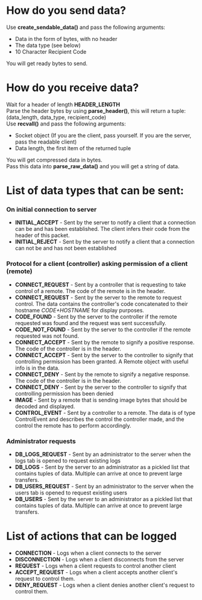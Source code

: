 # How do you send data?
Use **create_sendable_data()** and pass the following arguments:
- Data in the form of bytes, with no header
- The data type (see below)
- 10 Character Recipient Code

You will get ready bytes to send.

# How do you receive data?
Wait for a header of length **HEADER_LENGTH**\
Parse the header bytes by using **parse_header()**, this will return a tuple: (data_length, data_type, recipient_code)\
Use **recvall()** and pass the following arguments:
- Socket object (If you are the client, pass yourself. If you are the server, pass the readable client)
- Data length, the first item of the returned tuple

You will get compressed data in bytes.\
Pass this data into **parse_raw_data()** and you will get a string of data.

# List of data types that can be sent:
### On initial connection to server
* **INITIAL_ACCEPT** - Sent by the server to notify a client that a connection can be and has been established. The client infers their code from the header of this packet.
* **INITIAL_REJECT** - Sent by the server to notify a client that a connection can not be and has not been established
### Protocol for a client (controller) asking permission of a client (remote)
* **CONNECT_REQUEST** - Sent by a controller that is requesting to take control of a remote. The code of the remote is in the header.
* **CONNECT_REQUEST** - Sent by the server to the remote to request control. The data contains the controller's code concatenated to their hostname *CODE+HOSTNAME* for display purposes.
* **CODE_FOUND** - Sent by the server to the controller if the remote requested was found and the request was sent successfully.
* **CODE_NOT_FOUND** - Sent by the server to the controller if the remote requested was not found.
* **CONNECT_ACCEPT** - Sent by the remote to signify a positive response. The code of the controller is in the header.
* **CONNECT_ACCEPT** - Sent by the server to the controller to signify that controlling permission has been granted. A Remote object with useful info is in the data.
* **CONNECT_DENY** - Sent by the remote to signify a negative response. The code of the controller is in the header.
* **CONNECT_DENY** - Sent by the server to the controller to signify that controlling permission has been denied
* **IMAGE** - Sent by a remote that is sending image bytes that should be decoded and displayed.
* **CONTROL_EVENT** - Sent by a controller to a remote. The data is of type ControlEvent and describes the control the controller made, and the control the remote has to perform accordingly.
### Administrator requests
* **DB_LOGS_REQUEST** - Sent by an administrator to the server when the logs tab is opened to request existing logs
* **DB_LOGS** - Sent by the server to an administrator as a pickled list that contains tuples of data. Multiple can arrive at once to prevent large transfers.
* **DB_USERS_REQUEST** - Sent by an administrator to the server when the users tab is opened to request existing users
* **DB_USERS** - Sent by the server to an administrator as a pickled list that contains tuples of data. Multiple can arrive at once to prevent large transfers.

# List of actions that can be logged
* **CONNECTION** - Logs when a client connects to the server
* **DISCONNECTION** - Logs when a client disconnects from the server
* **REQUEST** - Logs when a client requests to control another client
* **ACCEPT_REQUEST** - Logs when a client accepts another client's request to control them.
* **DENY_REQUEST** - Logs when a client denies another client's request to control them.